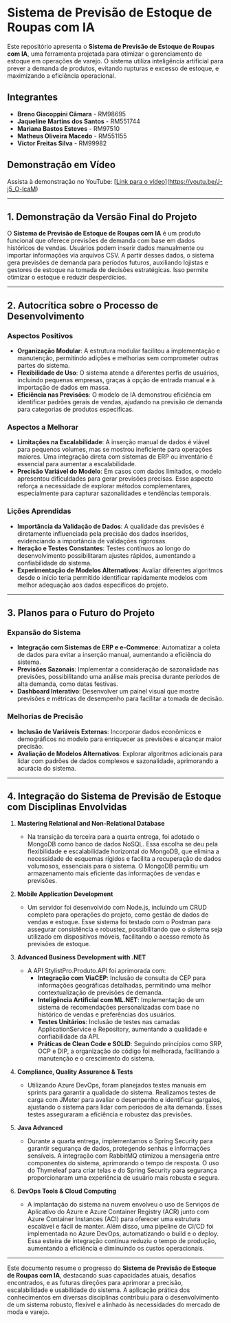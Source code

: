 # Sistema de Previsão de Estoque de Roupas com IA

Este repositório apresenta o **Sistema de Previsão de Estoque de Roupas com IA**, uma ferramenta projetada para otimizar o gerenciamento de estoque em operações de varejo. O sistema utiliza inteligência artificial para prever a demanda de produtos, evitando rupturas e excesso de estoque, e maximizando a eficiência operacional.

## Integrantes

- **Breno Giacoppini Câmara** - RM98695
- **Jaqueline Martins dos Santos** - RM551744
- **Mariana Bastos Esteves** - RM97510
- **Matheus Oliveira Macedo** - RM551155
- **Victor Freitas Silva** - RM99982

## Demonstração em Vídeo

Assista à demonstração no YouTube: [[Link para o vídeo](https://youtu.be/J-j5_O-lcaM)](https://youtu.be/J-j5_O-lcaM)

---

## 1. Demonstração da Versão Final do Projeto

O **Sistema de Previsão de Estoque de Roupas com IA** é um produto funcional que oferece previsões de demanda com base em dados históricos de vendas. Usuários podem inserir dados manualmente ou importar informações via arquivos CSV. A partir desses dados, o sistema gera previsões de demanda para períodos futuros, auxiliando lojistas e gestores de estoque na tomada de decisões estratégicas. Isso permite otimizar o estoque e reduzir desperdícios.

---

## 2. Autocrítica sobre o Processo de Desenvolvimento

### Aspectos Positivos

- **Organização Modular**: A estrutura modular facilitou a implementação e manutenção, permitindo adições e melhorias sem comprometer outras partes do sistema.
- **Flexibilidade de Uso**: O sistema atende a diferentes perfis de usuários, incluindo pequenas empresas, graças à opção de entrada manual e à importação de dados em massa.
- **Eficiência nas Previsões**: O modelo de IA demonstrou eficiência em identificar padrões gerais de vendas, ajudando na previsão de demanda para categorias de produtos específicas.

### Aspectos a Melhorar

- **Limitações na Escalabilidade**: A inserção manual de dados é viável para pequenos volumes, mas se mostrou ineficiente para operações maiores. Uma integração direta com sistemas de ERP ou inventário é essencial para aumentar a escalabilidade.
- **Precisão Variável do Modelo**: Em casos com dados limitados, o modelo apresentou dificuldades para gerar previsões precisas. Esse aspecto reforça a necessidade de explorar métodos complementares, especialmente para capturar sazonalidades e tendências temporais.

### Lições Aprendidas

- **Importância da Validação de Dados**: A qualidade das previsões é diretamente influenciada pela precisão dos dados inseridos, evidenciando a importância de validações rigorosas.
- **Iteração e Testes Constantes**: Testes contínuos ao longo do desenvolvimento possibilitaram ajustes rápidos, aumentando a confiabilidade do sistema.
- **Experimentação de Modelos Alternativos**: Avaliar diferentes algoritmos desde o início teria permitido identificar rapidamente modelos com melhor adequação aos dados específicos do projeto.

---

## 3. Planos para o Futuro do Projeto

### Expansão do Sistema

- **Integração com Sistemas de ERP e e-Commerce**: Automatizar a coleta de dados para evitar a inserção manual, aumentando a eficiência do sistema.
- **Previsões Sazonais**: Implementar a consideração de sazonalidade nas previsões, possibilitando uma análise mais precisa durante períodos de alta demanda, como datas festivas.
- **Dashboard Interativo**: Desenvolver um painel visual que mostre previsões e métricas de desempenho para facilitar a tomada de decisão.

### Melhorias de Precisão

- **Inclusão de Variáveis Externas**: Incorporar dados econômicos e demográficos no modelo para enriquecer as previsões e alcançar maior precisão.
- **Avaliação de Modelos Alternativos**: Explorar algoritmos adicionais para lidar com padrões de dados complexos e sazonalidade, aprimorando a acurácia do sistema.

---

## 4. Integração do Sistema de Previsão de Estoque com Disciplinas Envolvidas

1. **Mastering Relational and Non-Relational Database**
   - Na transição da terceira para a quarta entrega, foi adotado o MongoDB como banco de dados NoSQL. Essa escolha se deu pela flexibilidade e escalabilidade horizontal do MongoDB, que elimina a necessidade de esquemas rígidos e facilita a recuperação de dados volumosos, essenciais para o sistema. O MongoDB permitiu um armazenamento mais eficiente das informações de vendas e previsões.

2. **Mobile Application Development**
   - Um servidor foi desenvolvido com Node.js, incluindo um CRUD completo para operações do projeto, como gestão de dados de vendas e estoque. Esse sistema foi testado com o Postman para assegurar consistência e robustez, possibilitando que o sistema seja utilizado em dispositivos móveis, facilitando o acesso remoto às previsões de estoque.

3. **Advanced Business Development with .NET**
   - A API StylistPro.Produto.API foi aprimorada com:
     - **Integração com ViaCEP**: Inclusão de consulta de CEP para informações geográficas detalhadas, permitindo uma melhor contextualização de previsões de demanda.
     - **Inteligência Artificial com ML.NET**: Implementação de um sistema de recomendações personalizadas com base no histórico de vendas e preferências dos usuários.
     - **Testes Unitários**: Inclusão de testes nas camadas ApplicationService e Repository, aumentando a qualidade e confiabilidade da API.
     - **Práticas de Clean Code e SOLID**: Seguindo princípios como SRP, OCP e DIP, a organização do código foi melhorada, facilitando a manutenção e o crescimento do sistema.

4. **Compliance, Quality Assurance & Tests**
   - Utilizando Azure DevOps, foram planejados testes manuais em sprints para garantir a qualidade do sistema. Realizamos testes de carga com JMeter para avaliar o desempenho e identificar gargalos, ajustando o sistema para lidar com períodos de alta demanda. Esses testes asseguraram a eficiência e robustez das previsões.

5. **Java Advanced**
   - Durante a quarta entrega, implementamos o Spring Security para garantir segurança de dados, protegendo senhas e informações sensíveis. A integração com RabbitMQ otimizou a mensageria entre componentes do sistema, aprimorando o tempo de resposta. O uso do Thymeleaf para criar telas e do Spring Security para segurança proporcionaram uma experiência de usuário mais robusta e segura.

6. **DevOps Tools & Cloud Computing**
   - A implantação do sistema na nuvem envolveu o uso de Serviços de Aplicativo do Azure e Azure Container Registry (ACR) junto com Azure Container Instances (ACI) para oferecer uma estrutura escalável e fácil de manter. Além disso, uma pipeline de CI/CD foi implementada no Azure DevOps, automatizando o build e o deploy. Essa esteira de integração contínua reduziu o tempo de produção, aumentando a eficiência e diminuindo os custos operacionais.

---

Este documento resume o progresso do **Sistema de Previsão de Estoque de Roupas com IA**, destacando suas capacidades atuais, desafios encontrados, e as futuras direções para aprimorar a precisão, escalabilidade e usabilidade do sistema. A aplicação prática dos conhecimentos em diversas disciplinas contribuiu para o desenvolvimento de um sistema robusto, flexível e alinhado às necessidades do mercado de moda e varejo.
